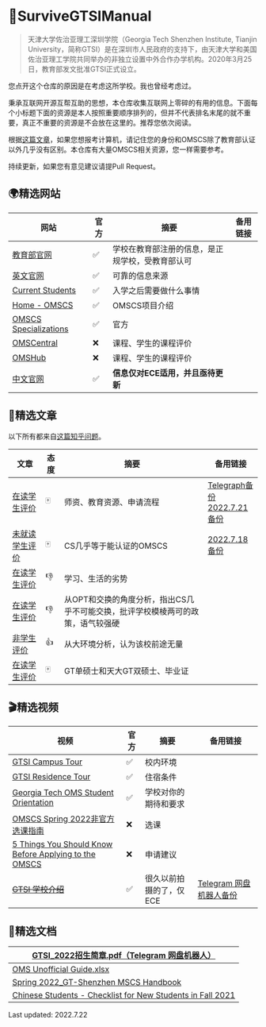 # 🐝SurviveGTSIManual

> 天津大学佐治亚理工深圳学院（Georgia Tech Shenzhen Institute, Tianjin University，简称GTSI）是在深圳市人民政府的支持下，由天津大学和美国佐治亚理工学院共同举办的非独立设置中外合作办学机构。2020年3月25日，教育部发文批准GTSI正式设立。

您点开这个仓库的原因是在考虑这所学校。我也曾经考虑过。

秉承互联网开源互帮互助的思想，本仓库收集互联网上零碎的有用的信息。下面每个小标题下面的资源是本人按照重要顺序排列的，但并不代表排名末尾的就不重要，真正不重要的资源是不会放在这里的。推荐您依次阅读。

根据[这篇文章](#omscs)，如果您想报考计算机，请记住您的身份和OMSCS除了教育部认证以外几乎没有区别。本仓库有大量OMSCS相关资源，您一样需要参考。

持续更新，如果您有意见建议请提Pull Request。

## 🌍精选网站

| 网站                                                         | 官方 | 摘要                                             | 备用链接 |
| ------------------------------------------------------------ | ---- | ------------------------------------------------ | -------- |
| [教育部官网](https://www.crs.jsj.edu.cn/aproval/detail/2766) | ✅    | 学校在教育部注册的信息，是正规学校，受教育部认可 |          |
| [英文官网](https://shenzhen.gatech.edu)                      | ✅    | 可靠的信息来源                                   |          |
| [Current Students](https://www.shenzhen.gatech.edu/current-students/) | ✅    | 入学之后需要做什么事情                           |          |
| [Home - OMSCS](https://omscs.gatech.edu)                     | ✅    | OMSCS项目介绍                                    |          |
| [OMSCS Specializations](https://omscs.gatech.edu/program-info/specializations) | ✅    | 官方                                             |          |
| [OMSCentral](https://www.omscentral.com/)                    | ❌    | 课程、学生的课程评价                             |          |
| [OMSHub](https://omshub.org/)                                | ❌    | 课程、学生的课程评价                             |          |
| [中文官网](http://www.gtsi.edu.cn)                           | ✅    | **信息仅对ECE适用，并且亟待更新**                |          |



## 📖精选文章

以下所有都来自[这篇知乎问题](https://www.zhihu.com/question/39689377)。

| 文章                                                         | 态度 | 摘要                                                         | 备用链接                                                     |
| ------------------------------------------------------------ | ---- | ------------------------------------------------------------ | ------------------------------------------------------------ |
| [在读学生评价](https://www.zhihu.com/question/39689377/answer/2089696520) | 🀄️    | 师资、教育资源、申请流程                                     | [Telegraph备份](https://telegra.ph/怎么样评价天津大学佐治亚理工合办的深圳研究院-07-21)<br />[2022.7.21备份](https://web.archive.org/web/20220721072757/https://www.zhihu.com/question/39689377/answer/2089696520) |
| <span id="omscs">[未就读学生评价](https://www.zhihu.com/question/39689377/answer/2486316349)</span> | 🀄️    | CS几乎等于能认证的OMSCS                                      | [2022.7.18备份](https://web.archive.org/web/20220718111153/https://www.zhihu.com/question/39689377/answer/2486316349) |
| [在读学生评价](https://www.zhihu.com/question/39689377/answer/2130205892) | 👎    | 学习、生活的劣势                                             |                                                              |
| [在读学生评价](https://www.zhihu.com/question/39689377/answer/2416400617) | 👎    | 从OPT和交换的角度分析，指出CS几乎不可能交换，批评学校模棱两可的政策，语气较强硬 |                                                              |
| [非学生评价](https://www.zhihu.com/question/39689377/answer/2430286020) | 👍    | 从大环境分析，认为该校前途无量                               |                                                              |
| [在读学生评价](https://www.zhihu.com/question/39689377/answer/2124180545) | 🀄️    | GT单硕士和天大GT双硕士、毕业证                               |                                                              |

## 🎬精选视频

| 视频                                                         | 官方 | 摘要                    | 备用链接                                                     |
| ------------------------------------------------------------ | ---- | ----------------------- | ------------------------------------------------------------ |
| [GTSI Campus Tour](https://www.bilibili.com/video/BV1CS4y1K7MD) | ✅    | 校内环境                |                                                              |
| [GTSI Residence Tour](https://youtu.be/JtS_J6wHJ4o)          | ✅    | 住宿条件                |                                                              |
| [Georgia Tech OMS Student Orientation](https://youtube.com/playlist?list=PLl2dezBNo_Bme8RliCeBnjeK5_KnElfNU) | ✅    | 学校对你的期待和要求    |                                                              |
| [OMSCS Spring 2022非官方选课指南](https://youtu.be/AjR0jqpoK-M) | ❌    | 选课                    |                                                              |
| [5 Things You Should Know Before Applying to the OMSCS](https://youtu.be/jPgiDo5ExRQ) | ❌    | 申请建议                |                                                              |
| ~~[GTSI 学校介绍](http://www.gtsi.edu.cn/media/videos/GT-Shenzhen.mp4?modestbranding=1&rel=0&controls=0&showinfo=0&html5=1&autoplay=1)~~ | ✅    | 很久以前拍摄的了，仅ECE | [Telegram 网盘机器人备份](https://t.me/WangPanBOT?start=file9fd0605b953fdc42) |

## 📃精选文档

| [GTSI_2022招生简章.pdf（Telegram 网盘机器人）](https://t.me/WangPanBOT?start=file1752d1c78b035d3f) |
| ------------------------------------------------------------ |
| [OMS Unofficial Guide.xlsx](https://docs.google.com/spreadsheets/d/1elFP6k8zEOubNJ7lIFNmgTP5J-vKoS4R/htmlview) |
| [Spring 2022_GT-Shenzhen MSCS Handbook](https://docs.qq.com/pdf/DTmJ2aUtqa1ViTVF3?&u=03e978e634e649b7af8e8c2295d5f3a0) |
| [Chinese Students - Checklist for New Students in Fall 2021](https://docs.qq.com/doc/DTkVsZmxKRUdHSGRj) |



Last updated: 2022.7.22
